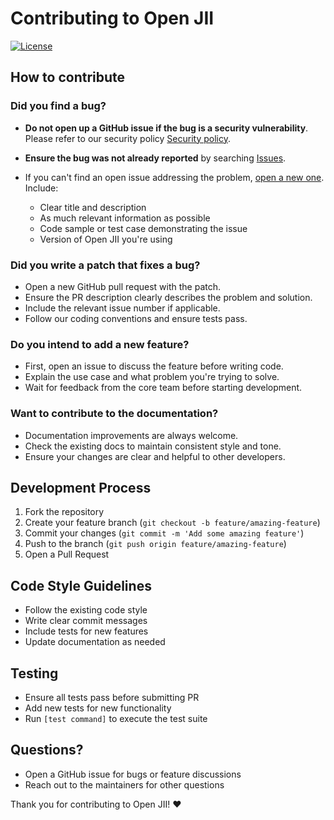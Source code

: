 # Contributing to Open JII

[![License](https://img.shields.io/github/license/jii/open-jii)](https://github.com/Jan-IngenHousz-Institute/open-jii)

## How to contribute

### Did you find a bug?

- **Do not open up a GitHub issue if the bug is a security vulnerability**. Please refer to our security policy [Security policy](https://github.com/Jan-IngenHousz-Institute/open-jii/security).

- **Ensure the bug was not already reported** by searching [Issues](https://github.com/Jan-IngenHousz-Institute/open-jii/issues).

- If you can't find an open issue addressing the problem, [open a new one](https://github.com/Jan-IngenHousz-Institute/open-jii/issues/new). Include:
  - Clear title and description
  - As much relevant information as possible
  - Code sample or test case demonstrating the issue
  - Version of Open JII you're using

### Did you write a patch that fixes a bug?

- Open a new GitHub pull request with the patch.
- Ensure the PR description clearly describes the problem and solution.
- Include the relevant issue number if applicable.
- Follow our coding conventions and ensure tests pass.

### Do you intend to add a new feature?

- First, open an issue to discuss the feature before writing code.
- Explain the use case and what problem you're trying to solve.
- Wait for feedback from the core team before starting development.

### Want to contribute to the documentation?

- Documentation improvements are always welcome.
- Check the existing docs to maintain consistent style and tone.
- Ensure your changes are clear and helpful to other developers.

## Development Process

1. Fork the repository
2. Create your feature branch (`git checkout -b feature/amazing-feature`)
3. Commit your changes (`git commit -m 'Add some amazing feature'`)
4. Push to the branch (`git push origin feature/amazing-feature`)
5. Open a Pull Request

## Code Style Guidelines

- Follow the existing code style
- Write clear commit messages
- Include tests for new features
- Update documentation as needed

## Testing

- Ensure all tests pass before submitting PR
- Add new tests for new functionality
- Run `[test command]` to execute the test suite

## Questions?

- Open a GitHub issue for bugs or feature discussions
- Reach out to the maintainers for other questions

Thank you for contributing to Open JII! ❤️
